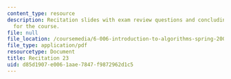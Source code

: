 ```yaml
---
content_type: resource
description: Recitation slides with exam review questions and concluding discussion
  for the course.
file: null
file_location: /coursemedia/6-006-introduction-to-algorithms-spring-2008/d85d1907e0061aae7847f9872962d1c5_recitation23.pdf
file_type: application/pdf
resourcetype: Document
title: Recitation 23
uid: d85d1907-e006-1aae-7847-f9872962d1c5
---
```

